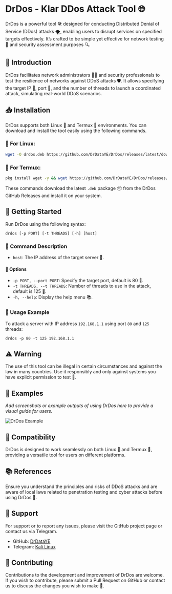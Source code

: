# DrDos - Klar DDos Attack Tool 🌐

DrDos is a powerful tool 🛠 designed for conducting Distributed Denial of Service (DDos) attacks 🌪, enabling users to disrupt services on specified targets effectively. It’s crafted to be simple yet effective for network testing 📡 and security assessment purposes 🔍.

## 🎉 Introduction

DrDos facilitates network administrators 🧑‍💻 and security professionals to test the resilience of networks against DDoS attacks 🛡. It allows specifying the target IP 🎯, port 🔌, and the number of threads to launch a coordinated attack, simulating real-world DDoS scenarios.

## 📥 Installation

DrDos supports both Linux 🐧 and Termux 📲 environments. You can download and install the tool easily using the following commands.

### 🐧 For Linux:

```bash
wget -O drdos.deb https://github.com/DrDataYE/DrDos/releases/latest/download/drdos.deb && sudo dpkg -i drdos.deb
```

### 📲 For Termux:

```bash
pkg install wget -y && wget https://github.com/DrDataYE/DrDos/releases/latest/download/drdos.deb && dpkg -i drdos.deb
```

These commands download the latest `.deb` package 📦 from the DrDos GitHub Releases and install it on your system.

## 🚀 Getting Started

Run DrDos using the following syntax:

```
drdos [-p PORT] [-t THREADS] [-h] [host]
```

### 📜 Command Description

- `host`: The IP address of the target server 🎯.

#### 📌 Options

- `-p PORT, --port PORT`: Specify the target port, default is 80 🚪.
- `-t THREADS, --t THREADS`: Number of threads to use in the attack, default is 125 🧵.
- `-h, --help`: Display the help menu 📚.

### 🌟 Usage Example

To attack a server with IP address `192.168.1.1` using port `80` and `125` threads:

```
drdos -p 80 -t 125 192.168.1.1
```

## ⚠️ Warning

The use of this tool can be illegal in certain circumstances and against the law in many countries. Use it responsibly and only against systems you have explicit permission to test 🚨.

## 📸 Examples

*Add screenshots or example outputs of using DrDos here to provide a visual guide for users.*

![DrDos Example](./images/image1.png)

## 🤝 Compatibility

DrDos is designed to work seamlessly on both Linux 🐧 and Termux 📲, providing a versatile tool for users on different platforms.

## 📚 References

Ensure you understand the principles and risks of DDoS attacks and are aware of local laws related to penetration testing and cyber attacks before using DrDos 🔎.

## 📩 Support

For support or to report any issues, please visit the GitHub project page or contact us via Telegram.

- GitHub: [DrDataYE](https://github.com/DrDataYE)
- Telegram: [Kali Linux](https://t.me/LinuxArabe)

## 📝 Contributing

Contributions to the development and improvement of DrDos are welcome. If you wish to contribute, please submit a Pull Request on GitHub or contact us to discuss the changes you wish to make 💪.
